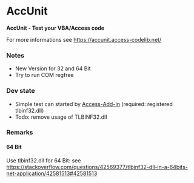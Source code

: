 # AccUnit
**AccUnit - Test your VBA/Access code**

For more informations see https://accunit.access-codelib.net/

### Notes
* New Version for 32 and 64 Bit
* Try to run COM regfree

### Dev state
* Simple test can started by [Access-Add-In](https://github.com/AccessCodeLib/AccUnit/tree/main/access-add-in) (required: registered tlbinf32.dll)
* Todo: remove usage of TLBINF32.dll

### Remarks
#### 64 Bit 
Use tlbinf32.dll for 64 Bit: see https://stackoverflow.com/questions/42569377/tlbinf32-dll-in-a-64bits-net-application/42581513#42581513
